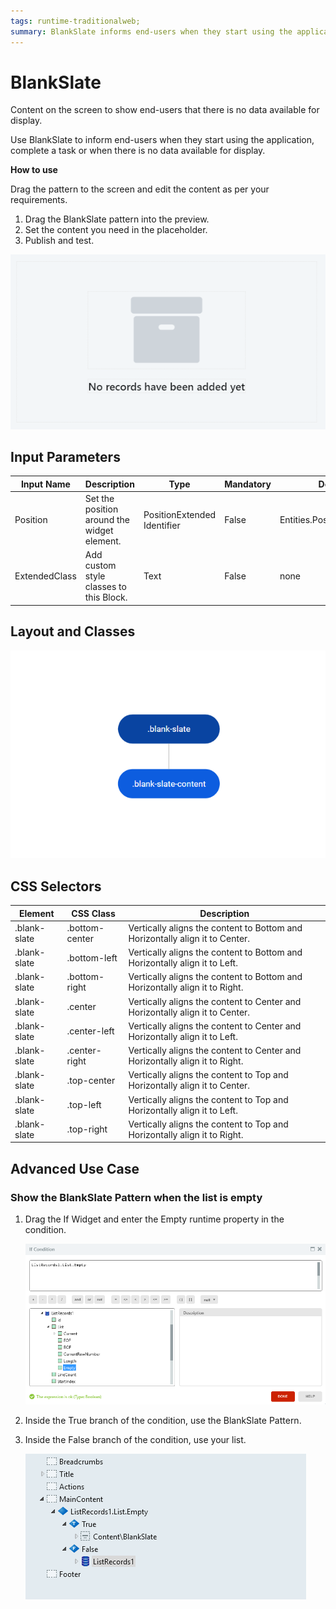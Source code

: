 ```yaml
---
tags: runtime-traditionalweb; 
summary: BlankSlate informs end-users when they start using the application, complete a task or when there is no data available for display.
---
```


# BlankSlate

Content on the screen to show end-users that there is no data available for display.

Use BlankSlate to inform end-users when they start using the application, complete a task or when there is no data available for display.

**How to use**

Drag the pattern to the screen and edit the content as per your requirements.

1. Drag the BlankSlate pattern into the preview.
1. Set the content you need in the placeholder.
1. Publish and test.

![](<images/blankslate-image-1.png>)

## Input Parameters

| **Input Name** |  **Description** |  **Type** | **Mandatory** | **Default Value** |
|---|---|---|---|---|
| Position | Set the position around the widget element. | PositionExtended Identifier | False | Entities.PositionExtended.Center |
| ExtendedClass  |  Add custom style classes to this Block. | Text | False | none |

## Layout and Classes

![](<images/blankslate-image-2.png>)

## CSS Selectors

| **Element** |  **CSS Class** |  **Description**  |
| ---|---|---
| .blank-slate | .bottom-center | Vertically aligns the content to Bottom and Horizontally align it to Center. |
| .blank-slate | .bottom-left |  Vertically aligns the content to Bottom and Horizontally align it to Left. |
| .blank-slate | .bottom-right |  Vertically aligns the content to Bottom and Horizontally align it to Right. |
| .blank-slate | .center |  Vertically aligns the content to Center and Horizontally align it to Center. |
| .blank-slate | .center-left |  Vertically aligns the content to Center and Horizontally align it to Left. |
| .blank-slate | .center-right |  Vertically aligns the content to Center and Horizontally align it to Right. |
| .blank-slate | .top-center | Vertically aligns the content to Top and Horizontally align it to Center. |
| .blank-slate | .top-left |  Vertically aligns the content to Top and Horizontally align it to Left. |
| .blank-slate | .top-right |  Vertically aligns the content to Top and Horizontally align it to Right. |

## Advanced Use Case

### Show the BlankSlate Pattern when the list is empty

1. Drag the If Widget and enter the Empty runtime property in the condition.

    ![](<images/blankslate-image-3.png>)

1. Inside the True branch of the condition, use the BlankSlate Pattern.
1. Inside the False branch of the condition, use your list.

    ![](<images/blankslate-image-4.png>)
